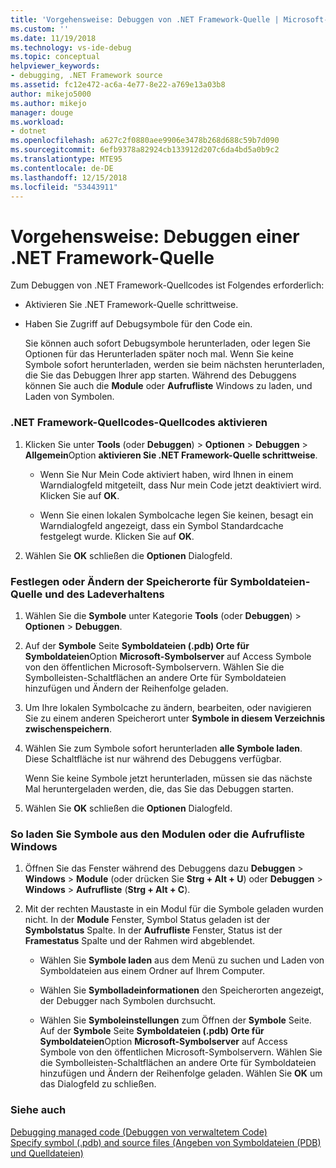 ```yaml
---
title: 'Vorgehensweise: Debuggen von .NET Framework-Quelle | Microsoft-Dokumentation'
ms.custom: ''
ms.date: 11/19/2018
ms.technology: vs-ide-debug
ms.topic: conceptual
helpviewer_keywords:
- debugging, .NET Framework source
ms.assetid: fc12e472-ac6a-4e77-8e22-a769e13a03b8
author: mikejo5000
ms.author: mikejo
manager: douge
ms.workload:
- dotnet
ms.openlocfilehash: a627c2f0880aee9906e3478b268d688c59b7d090
ms.sourcegitcommit: 6efb9378a82924cb133912d207c6da4bd5a0b9c2
ms.translationtype: MTE95
ms.contentlocale: de-DE
ms.lasthandoff: 12/15/2018
ms.locfileid: "53443911"
---
```

# <a name="how-to-debug-net-framework-source"></a>Vorgehensweise: Debuggen einer .NET Framework-Quelle

Zum Debuggen von .NET Framework-Quellcodes ist Folgendes erforderlich:

- Aktivieren Sie .NET Framework-Quelle schrittweise.  
  
- Haben Sie Zugriff auf Debugsymbole für den Code ein. 
  
  Sie können auch sofort Debugsymbole herunterladen, oder legen Sie Optionen für das Herunterladen später noch mal. Wenn Sie keine Symbole sofort herunterladen, werden sie beim nächsten herunterladen, die Sie das Debuggen Ihrer app starten. Während des Debuggens können Sie auch die **Module** oder **Aufrufliste** Windows zu laden, und Laden von Symbolen.  
  
### <a name="to-enable-stepping-into-net-framework-source"></a>.NET Framework-Quellcodes-Quellcodes aktivieren 
  
1. Klicken Sie unter **Tools** (oder **Debuggen**) > **Optionen** > **Debuggen** > **Allgemein**Option **aktivieren Sie .NET Framework-Quelle schrittweise**.  
   
   - Wenn Sie Nur Mein Code aktiviert haben, wird Ihnen in einem Warndialogfeld mitgeteilt, dass Nur mein Code jetzt deaktiviert wird. Klicken Sie auf **OK**.  
   
   - Wenn Sie einen lokalen Symbolcache legen Sie keinen, besagt ein Warndialogfeld angezeigt, dass ein Symbol Standardcache festgelegt wurde. Klicken Sie auf **OK**.  
   
1. Wählen Sie **OK** schließen die **Optionen** Dialogfeld.
  
### <a name="to-set-or-change-symbol-source-locations-and-loading-behavior"></a>Festlegen oder Ändern der Speicherorte für Symboldateien-Quelle und des Ladeverhaltens

1. Wählen Sie die **Symbole** unter Kategorie **Tools** (oder **Debuggen**) > **Optionen** > **Debuggen**.  
  
1. Auf der **Symbole** Seite **Symboldateien (.pdb) Orte für Symboldateien**Option **Microsoft-Symbolserver** auf Access Symbole von den öffentlichen Microsoft-Symbolservern. Wählen Sie die Symbolleisten-Schaltflächen an andere Orte für Symboldateien hinzufügen und Ändern der Reihenfolge geladen. 
   
1. Um Ihre lokalen Symbolcache zu ändern, bearbeiten, oder navigieren Sie zu einem anderen Speicherort unter **Symbole in diesem Verzeichnis zwischenspeichern**.  
   
1. Wählen Sie zum Symbole sofort herunterladen **alle Symbole laden**. Diese Schaltfläche ist nur während des Debuggens verfügbar.  
   
   Wenn Sie keine Symbole jetzt herunterladen, müssen sie das nächste Mal heruntergeladen werden, die, das Sie das Debuggen starten.  
   
1. Wählen Sie **OK** schließen die **Optionen** Dialogfeld.  
  
### <a name="to-load-symbols-from-the-modules-or-call-stack-windows"></a>So laden Sie Symbole aus den Modulen oder die Aufrufliste Windows  
  
1. Öffnen Sie das Fenster während des Debuggens dazu **Debuggen** > **Windows** > **Module** (oder drücken Sie **Strg + Alt + U**) oder **Debuggen** > **Windows** > **Aufrufliste** (**Strg + Alt + C**). 
   
1. Mit der rechten Maustaste in ein Modul für die Symbole geladen wurden nicht. In der **Module** Fenster, Symbol Status geladen ist der **Symbolstatus** Spalte. In der **Aufrufliste** Fenster, Status ist der **Framestatus** Spalte und der Rahmen wird abgeblendet. 
   
   - Wählen Sie **Symbole laden** aus dem Menü zu suchen und Laden von Symboldateien aus einem Ordner auf Ihrem Computer. 
   
   - Wählen Sie **Symbolladeinformationen** den Speicherorten angezeigt, der Debugger nach Symbolen durchsucht.  
   
   - Wählen Sie **Symboleinstellungen** zum Öffnen der **Symbole** Seite. Auf der **Symbole** Seite **Symboldateien (.pdb) Orte für Symboldateien**Option **Microsoft-Symbolserver** auf Access Symbole von den öffentlichen Microsoft-Symbolservern. Wählen Sie die Symbolleisten-Schaltflächen an andere Orte für Symboldateien hinzufügen und Ändern der Reihenfolge geladen. Wählen Sie **OK** um das Dialogfeld zu schließen. 
  
### <a name="see-also"></a>Siehe auch  
 [Debugging managed code (Debuggen von verwaltetem Code)](../debugger/debugging-managed-code.md)   
 [Specify symbol (.pdb) and source files (Angeben von Symboldateien (PDB) und Quelldateien)](../debugger/specify-symbol-dot-pdb-and-source-files-in-the-visual-studio-debugger.md)